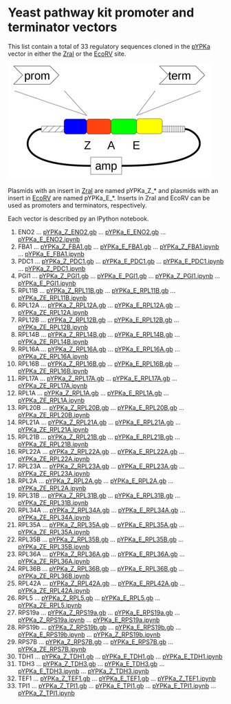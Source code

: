 # Yeast pathway kit promoter and terminator vectors

This list contain a total of 33 regulatory sequences
cloned in the [pYPKa](files/pYPKa.gb) vector in either the [ZraI](http://rebase.neb.com/rebase/enz/ZraI.html)
or the [EcoRV](http://rebase.neb.com/rebase/enz/EcoRV.html) site.

![files/pYPK_ZE.png](files/pYPK_ZE.png)

Plasmids with an insert in [ZraI](http://rebase.neb.com/rebase/enz/ZraI.html) are named
pYPKa_Z_* and plasmids with an insert in [EcoRV](http://rebase.neb.com/rebase/enz/EcoRV.html) are named
pYPKa_E_*. Inserts in ZraI and EcoRV can be used as promoters and terminators, respectively.

Each vector is described py an IPython notebook.

1. ENO2
 ... [pYPKa_Z_ENO2.gb](pYPKa_Z_ENO2.gb)
 ... [pYPKa_E_ENO2.gb](pYPKa_E_ENO2.gb)   ... [pYPKa_E_ENO2.ipynb](pYPKa_E_ENO2.ipynb)  
2. FBA1
 ... [pYPKa_Z_FBA1.gb](pYPKa_Z_FBA1.gb)
 ... [pYPKa_E_FBA1.gb](pYPKa_E_FBA1.gb)   ... [pYPKa_Z_FBA1.ipynb](pYPKa_Z_FBA1.ipynb)   ... [pYPKa_E_FBA1.ipynb](pYPKa_E_FBA1.ipynb)  
3. PDC1
 ... [pYPKa_Z_PDC1.gb](pYPKa_Z_PDC1.gb)
 ... [pYPKa_E_PDC1.gb](pYPKa_E_PDC1.gb)   ... [pYPKa_E_PDC1.ipynb](pYPKa_E_PDC1.ipynb)   ... [pYPKa_Z_PDC1.ipynb](pYPKa_Z_PDC1.ipynb)  
4. PGI1
 ... [pYPKa_Z_PGI1.gb](pYPKa_Z_PGI1.gb)
 ... [pYPKa_E_PGI1.gb](pYPKa_E_PGI1.gb)   ... [pYPKa_Z_PGI1.ipynb](pYPKa_Z_PGI1.ipynb)   ... [pYPKa_E_PGI1.ipynb](pYPKa_E_PGI1.ipynb)  
5. RPL11B
 ... [pYPKa_Z_RPL11B.gb](pYPKa_Z_RPL11B.gb)
 ... [pYPKa_E_RPL11B.gb](pYPKa_E_RPL11B.gb)   ... [pYPKa_ZE_RPL11B.ipynb](pYPKa_ZE_RPL11B.ipynb)  
6. RPL12A
 ... [pYPKa_Z_RPL12A.gb](pYPKa_Z_RPL12A.gb)
 ... [pYPKa_E_RPL12A.gb](pYPKa_E_RPL12A.gb)   ... [pYPKa_ZE_RPL12A.ipynb](pYPKa_ZE_RPL12A.ipynb)  
7. RPL12B
 ... [pYPKa_Z_RPL12B.gb](pYPKa_Z_RPL12B.gb)
 ... [pYPKa_E_RPL12B.gb](pYPKa_E_RPL12B.gb)   ... [pYPKa_ZE_RPL12B.ipynb](pYPKa_ZE_RPL12B.ipynb)  
8. RPL14B
 ... [pYPKa_Z_RPL14B.gb](pYPKa_Z_RPL14B.gb)
 ... [pYPKa_E_RPL14B.gb](pYPKa_E_RPL14B.gb)   ... [pYPKa_ZE_RPL14B.ipynb](pYPKa_ZE_RPL14B.ipynb)  
9. RPL16A
 ... [pYPKa_Z_RPL16A.gb](pYPKa_Z_RPL16A.gb)
 ... [pYPKa_E_RPL16A.gb](pYPKa_E_RPL16A.gb)   ... [pYPKa_ZE_RPL16A.ipynb](pYPKa_ZE_RPL16A.ipynb)  
10. RPL16B
 ... [pYPKa_Z_RPL16B.gb](pYPKa_Z_RPL16B.gb)
 ... [pYPKa_E_RPL16B.gb](pYPKa_E_RPL16B.gb)   ... [pYPKa_ZE_RPL16B.ipynb](pYPKa_ZE_RPL16B.ipynb)  
11. RPL17A
 ... [pYPKa_Z_RPL17A.gb](pYPKa_Z_RPL17A.gb)
 ... [pYPKa_E_RPL17A.gb](pYPKa_E_RPL17A.gb)   ... [pYPKa_ZE_RPL17A.ipynb](pYPKa_ZE_RPL17A.ipynb)  
12. RPL1A
 ... [pYPKa_Z_RPL1A.gb](pYPKa_Z_RPL1A.gb)
 ... [pYPKa_E_RPL1A.gb](pYPKa_E_RPL1A.gb)   ... [pYPKa_ZE_RPL1A.ipynb](pYPKa_ZE_RPL1A.ipynb)  
13. RPL20B
 ... [pYPKa_Z_RPL20B.gb](pYPKa_Z_RPL20B.gb)
 ... [pYPKa_E_RPL20B.gb](pYPKa_E_RPL20B.gb)   ... [pYPKa_ZE_RPL20B.ipynb](pYPKa_ZE_RPL20B.ipynb)  
14. RPL21A
 ... [pYPKa_Z_RPL21A.gb](pYPKa_Z_RPL21A.gb)
 ... [pYPKa_E_RPL21A.gb](pYPKa_E_RPL21A.gb)   ... [pYPKa_ZE_RPL21A.ipynb](pYPKa_ZE_RPL21A.ipynb)  
15. RPL21B
 ... [pYPKa_Z_RPL21B.gb](pYPKa_Z_RPL21B.gb)
 ... [pYPKa_E_RPL21B.gb](pYPKa_E_RPL21B.gb)   ... [pYPKa_ZE_RPL21B.ipynb](pYPKa_ZE_RPL21B.ipynb)  
16. RPL22A
 ... [pYPKa_Z_RPL22A.gb](pYPKa_Z_RPL22A.gb)
 ... [pYPKa_E_RPL22A.gb](pYPKa_E_RPL22A.gb)   ... [pYPKa_ZE_RPL22A.ipynb](pYPKa_ZE_RPL22A.ipynb)  
17. RPL23A
 ... [pYPKa_Z_RPL23A.gb](pYPKa_Z_RPL23A.gb)
 ... [pYPKa_E_RPL23A.gb](pYPKa_E_RPL23A.gb)   ... [pYPKa_ZE_RPL23A.ipynb](pYPKa_ZE_RPL23A.ipynb)  
18. RPL2A
 ... [pYPKa_Z_RPL2A.gb](pYPKa_Z_RPL2A.gb)
 ... [pYPKa_E_RPL2A.gb](pYPKa_E_RPL2A.gb)   ... [pYPKa_ZE_RPL2A.ipynb](pYPKa_ZE_RPL2A.ipynb)  
19. RPL31B
 ... [pYPKa_Z_RPL31B.gb](pYPKa_Z_RPL31B.gb)
 ... [pYPKa_E_RPL31B.gb](pYPKa_E_RPL31B.gb)   ... [pYPKa_ZE_RPL31B.ipynb](pYPKa_ZE_RPL31B.ipynb)  
20. RPL34A
 ... [pYPKa_Z_RPL34A.gb](pYPKa_Z_RPL34A.gb)
 ... [pYPKa_E_RPL34A.gb](pYPKa_E_RPL34A.gb)   ... [pYPKa_ZE_RPL34A.ipynb](pYPKa_ZE_RPL34A.ipynb)  
21. RPL35A
 ... [pYPKa_Z_RPL35A.gb](pYPKa_Z_RPL35A.gb)
 ... [pYPKa_E_RPL35A.gb](pYPKa_E_RPL35A.gb)   ... [pYPKa_ZE_RPL35A.ipynb](pYPKa_ZE_RPL35A.ipynb)  
22. RPL35B
 ... [pYPKa_Z_RPL35B.gb](pYPKa_Z_RPL35B.gb)
 ... [pYPKa_E_RPL35B.gb](pYPKa_E_RPL35B.gb)   ... [pYPKa_ZE_RPL35B.ipynb](pYPKa_ZE_RPL35B.ipynb)  
23. RPL36A
 ... [pYPKa_Z_RPL36A.gb](pYPKa_Z_RPL36A.gb)
 ... [pYPKa_E_RPL36A.gb](pYPKa_E_RPL36A.gb)   ... [pYPKa_ZE_RPL36A.ipynb](pYPKa_ZE_RPL36A.ipynb)  
24. RPL36B
 ... [pYPKa_Z_RPL36B.gb](pYPKa_Z_RPL36B.gb)
 ... [pYPKa_E_RPL36B.gb](pYPKa_E_RPL36B.gb)   ... [pYPKa_ZE_RPL36B.ipynb](pYPKa_ZE_RPL36B.ipynb)  
25. RPL42A
 ... [pYPKa_Z_RPL42A.gb](pYPKa_Z_RPL42A.gb)
 ... [pYPKa_E_RPL42A.gb](pYPKa_E_RPL42A.gb)   ... [pYPKa_ZE_RPL42A.ipynb](pYPKa_ZE_RPL42A.ipynb)  
26. RPL5
 ... [pYPKa_Z_RPL5.gb](pYPKa_Z_RPL5.gb)
 ... [pYPKa_E_RPL5.gb](pYPKa_E_RPL5.gb)   ... [pYPKa_ZE_RPL5.ipynb](pYPKa_ZE_RPL5.ipynb)  
27. RPS19a
 ... [pYPKa_Z_RPS19a.gb](pYPKa_Z_RPS19a.gb)
 ... [pYPKa_E_RPS19a.gb](pYPKa_E_RPS19a.gb)   ... [pYPKa_Z_RPS19a.ipynb](pYPKa_Z_RPS19a.ipynb)   ... [pYPKa_E_RPS19a.ipynb](pYPKa_E_RPS19a.ipynb)  
28. RPS19b
 ... [pYPKa_Z_RPS19b.gb](pYPKa_Z_RPS19b.gb)
 ... [pYPKa_E_RPS19b.gb](pYPKa_E_RPS19b.gb)   ... [pYPKa_E_RPS19b.ipynb](pYPKa_E_RPS19b.ipynb)   ... [pYPKa_Z_RPS19b.ipynb](pYPKa_Z_RPS19b.ipynb)  
29. RPS7B
 ... [pYPKa_Z_RPS7B.gb](pYPKa_Z_RPS7B.gb)
 ... [pYPKa_E_RPS7B.gb](pYPKa_E_RPS7B.gb)   ... [pYPKa_ZE_RPS7B.ipynb](pYPKa_ZE_RPS7B.ipynb)  
30. TDH1
 ... [pYPKa_Z_TDH1.gb](pYPKa_Z_TDH1.gb)
 ... [pYPKa_E_TDH1.gb](pYPKa_E_TDH1.gb)   ... [pYPKa_E_TDH1.ipynb](pYPKa_E_TDH1.ipynb)  
31. TDH3
 ... [pYPKa_Z_TDH3.gb](pYPKa_Z_TDH3.gb)
 ... [pYPKa_E_TDH3.gb](pYPKa_E_TDH3.gb)   ... [pYPKa_E_TDH3.ipynb](pYPKa_E_TDH3.ipynb)   ... [pYPKa_Z_TDH3.ipynb](pYPKa_Z_TDH3.ipynb)  
32. TEF1
 ... [pYPKa_Z_TEF1.gb](pYPKa_Z_TEF1.gb)
 ... [pYPKa_E_TEF1.gb](pYPKa_E_TEF1.gb)   ... [pYPKa_Z_TEF1.ipynb](pYPKa_Z_TEF1.ipynb)  
33. TPI1
 ... [pYPKa_Z_TPI1.gb](pYPKa_Z_TPI1.gb)
 ... [pYPKa_E_TPI1.gb](pYPKa_E_TPI1.gb)   ... [pYPKa_E_TPI1.ipynb](pYPKa_E_TPI1.ipynb)   ... [pYPKa_Z_TPI1.ipynb](pYPKa_Z_TPI1.ipynb)